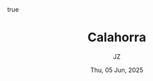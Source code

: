 ---
title: Calahorra
author: JZ
date: Thu, 05 Jun, 2025
category: Travel
math: true
mermaid: true
layout: post
thumbnail: 
summary: We went to the city of Calahorra, Spain. Nothing to note except a little adventure on the way to Calahorra.
---  